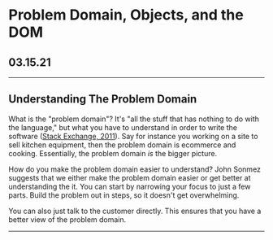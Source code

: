 # Problem Domain, Objects, and the DOM

## 03.15.21

----

## Understanding The Problem Domain

What is the "problem domain"? It's "all the stuff that has nothing to do with the language," but what you have to understand in order to write the software ([Stack Exchange, 2011](https://softwareengineering.stackexchange.com/questions/125926/what-is-problem-domain)). Say for instance you working on a site to sell kitchen equipment, then the problem domain is ecommerce and cooking. Essentially, the problem domain *is* the bigger picture.

How do you make the problem domain easier to understand? John Sonmez suggests that we either make the problem domain easier or get better at understanding the it. You can start by narrowing your focus to just a few parts. Build the problem out in steps, so it doesn't get overwhelming.

You can also just talk to the customer directly. This ensures that you have a better view of the problem domain.

----